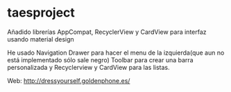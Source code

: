 # taesproject
Añadido librerías AppCompat, RecyclerView y CardView para interfaz usando material design

He usado Navigation Drawer para hacer el menu de la izquierda(que aun no está implementado sólo sale negro)
Toolbar para crear una barra personalizada
y Recyclerview y CardView para las listas.


Web: http://dressyourself.goldenphone.es/

